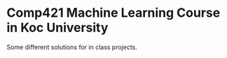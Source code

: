 # Comp421 Machine Learning Course in Koc University

Some different solutions for in class projects. 
